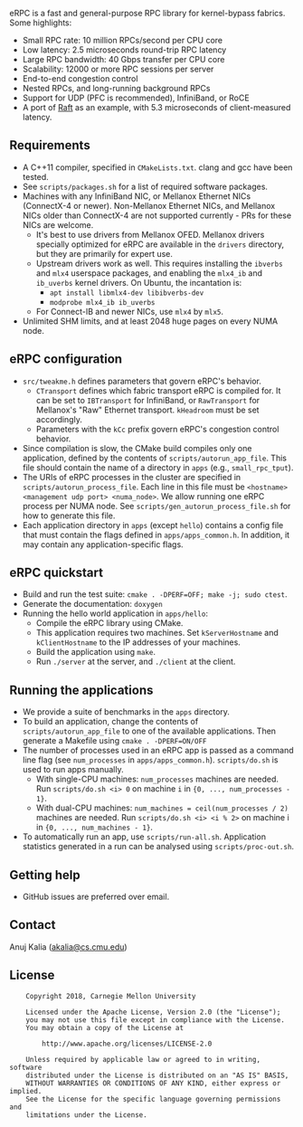 eRPC is a fast and general-purpose RPC library for kernel-bypass fabrics.
Some highlights:
 * Small RPC rate: 10 million RPCs/second per CPU core
 * Low latency: 2.5 microseconds round-trip RPC latency
 * Large RPC bandwidth: 40 Gbps transfer per CPU core
 * Scalability: 12000 or more RPC sessions per server
 * End-to-end congestion control
 * Nested RPCs, and long-running background RPCs
 * Support for UDP (PFC is recommended), InfiniBand, or RoCE
 * A port of [Raft](https://github.com/willemt/raft) as an example, with
   5.3 microseconds of client-measured latency.

## Requirements
 * A C++11 compiler, specified in `CMakeLists.txt`. clang and gcc have been
   tested.
 * See `scripts/packages.sh` for a list of required software packages.
 * Machines with any InfiniBand NIC, or Mellanox Ethernet NICs (ConnectX-4 or
   newer). Non-Mellanox Ethernet NICs, and Mellanox NICs older than ConnectX-4
   are not supported currently - PRs for these NICs are welcome.
   * It's best to use drivers from Mellanox OFED. Mellanox drivers specially
     optimized for eRPC are available in the `drivers` directory, but they are
     primarily for expert use.
   * Upstream drivers work as well. This requires installing the `ibverbs` and
     `mlx4` userspace packages, and enabling the `mlx4_ib` and `ib_uverbs`
     kernel drivers. On Ubuntu, the incantation is:
      * `apt install libmlx4-dev libibverbs-dev`
      * `modprobe mlx4_ib ib_uverbs`
   * For Connect-IB and newer NICs, use `mlx4` by `mlx5`.
 * Unlimited SHM limits, and at least 2048 huge pages on every NUMA node.

## eRPC configuration
 * `src/tweakme.h` defines parameters that govern eRPC's behavior.
   * `CTransport` defines which fabric transport eRPC is compiled for. It can
      be set to `IBTransport` for InfiniBand, or `RawTransport` for Mellanox's
      "Raw" Ethernet transport. `kHeadroom` must be set accordingly.
   * Parameters with the `kCc` prefix govern eRPC's congestion control behavior.
 * Since compilation is slow, the CMake build compiles only one application,
   defined by the contents of `scripts/autorun_app_file`. This file should
   contain the name of a directory in `apps` (e.g., `small_rpc_tput`).
 * The URIs of eRPC processes in the cluster are specified in
   `scripts/autorun_process_file`. Each line in this file must be
   `<hostname> <management udp port> <numa_node>`. We allow running one eRPC
   process per NUMA node. See `scripts/gen_autorun_process_file.sh` for how
   to generate this file.
 * Each application directory in `apps` (except `hello`) contains a config file
   that must contain the flags defined in `apps/apps_common.h`. In addition, it
   may contain any application-specific flags.

## eRPC quickstart
 * Build and run the test suite: `cmake . -DPERF=OFF; make -j; sudo ctest`.
 * Generate the documentation: `doxygen`
 * Running the hello world application in `apps/hello`:
   * Compile the eRPC library using CMake.
   * This application requires two machines. Set `kServerHostname` and
     `kClientHostname` to the IP addresses of your machines.
   * Build the application using `make`.
   * Run `./server` at the server, and `./client` at the client.

## Running the applications
 * We provide a suite of benchmarks in the `apps` directory.
 * To build an application, change the contents of `scripts/autorun_app_file`
   to one of the available applications. Then generate a Makefile using
   `cmake . -DPERF=ON/OFF`
 * The number of processes used in an eRPC app is passed as a command line flag
   (see `num_processes` in `apps/apps_common.h`). `scripts/do.sh` is used to
   run apps manually.
   * With single-CPU machines: `num_processes` machines are needed.
     Run `scripts/do.sh <i> 0` on machine `i` in `{0, ..., num_processes - 1}`.
   * With dual-CPU machines: `num_machines = ceil(num_processes / 2)` machines
     are needed. Run `scripts/do.sh <i> <i % 2>` on machine i in
     `{0, ..., num_machines - 1}`.
 * To automatically run an app, use `scripts/run-all.sh`. Application
   statistics generated in a run can be analysed using `scripts/proc-out.sh`.

## Getting help
 * GitHub issues are preferred over email.

## Contact
Anuj Kalia (akalia@cs.cmu.edu)

## License
		Copyright 2018, Carnegie Mellon University

        Licensed under the Apache License, Version 2.0 (the "License");
        you may not use this file except in compliance with the License.
        You may obtain a copy of the License at

            http://www.apache.org/licenses/LICENSE-2.0

        Unless required by applicable law or agreed to in writing, software
        distributed under the License is distributed on an "AS IS" BASIS,
        WITHOUT WARRANTIES OR CONDITIONS OF ANY KIND, either express or implied.
        See the License for the specific language governing permissions and
        limitations under the License.

